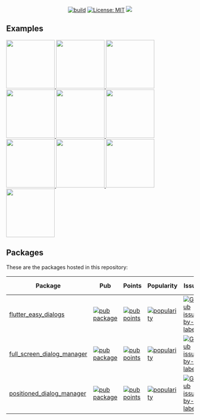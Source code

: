 <p align="center">
<a href="https://github.com/feduke-nukem/flutter_easy_dialogs/actions"><img src="https://github.com/felangel/bloc/workflows/build/badge.svg" alt="build"></a>
<a href="https://opensource.org/licenses/MIT"><img src="https://img.shields.io/badge/license-MIT-purple.svg" alt="License: MIT"></a>
<a href="https://codecov.io/gh/feduke-nukem/flutter_easy_dialogs" > 
<img src="https://codecov.io/gh/feduke-nukem/flutter_easy_dialogs/branch/master/graph/badge.svg?token=3CVX3JGPT4"/> 
</a>
</p>

## Examples
<a href="https://github.com/feduke-nukem/flutter_easy_dialogs/blob/main/examples/lib/src/positioned_dialog_manager/screens/positioned_dialog_manager_basic_usage.dart">
    <img src="https://user-images.githubusercontent.com/72284940/227770860-d5885960-2a22-4d3b-bd91-1e0e5488fc7e.gif" width="130"/>
</a>
<a href="https://github.com/feduke-nukem/flutter_easy_dialogs/blob/main/examples/lib/src/positioned_dialog_manager/screens/positioned_dialog_manager_basic_usage.dart">
    <img src="https://user-images.githubusercontent.com/72284940/227770870-b2a43e65-01fc-4b90-b518-82fb3539c09b.gif" width="130"/>
</a> 
<a href="https://github.com/feduke-nukem/flutter_easy_dialogs/blob/main/examples/lib/src/positioned_dialog_manager/screens/positioned_dialog_manager_basic_usage.dart">
    <img src="https://user-images.githubusercontent.com/72284940/227770871-d0b60af3-10f3-4112-b67c-b42763953456.gif" width="130"/>
</a> 
<a href="https://github.com/feduke-nukem/flutter_easy_dialogs/blob/main/examples/lib/src/positioned_dialog_manager/screens/positioned_dialog_manager_basic_usage.dart">
    <img src="https://user-images.githubusercontent.com/72284940/227770876-6b10e8f7-e29c-472e-a926-7beb454cc41e.gif" width="130"/>
</a>
<a href="https://github.com/feduke-nukem/flutter_easy_dialogs/blob/main/examples/lib/src/positioned_dialog_manager/screens/positioned_dialog_manager_customization_screen.dart">
    <img src="https://user-images.githubusercontent.com/72284940/232207903-9247b1dc-3786-4147-ab5c-28c8612e0f92.gif" width="130"/>
</a>
<a href="https://github.com/feduke-nukem/flutter_easy_dialogs/blob/main/examples/lib/src/full_screen_dialog_manager/screens/full_screen_dialog_manager_basic_usage_screen.dart">
    <img src="https://user-images.githubusercontent.com/72284940/227770949-599014fb-45b4-4081-b6e4-2defce0d73a0.gif" width="130"/>
</a>
<a href="https://github.com/feduke-nukem/flutter_easy_dialogs/blob/main/examples/lib/src/full_screen_dialog_manager/screens/full_screen_dialog_manager_basic_usage_screen.dart">
    <img src="https://user-images.githubusercontent.com/72284940/227770950-13bbaa09-5e2e-4524-aa86-2b1ffe1256d8.gif" width="130"/>
</a>
<a href="https://github.com/feduke-nukem/flutter_easy_dialogs/blob/main/examples/lib/src/full_screen_dialog_manager/screens/full_screen_dialog_manager_basic_usage_screen.dart">
    <img src="https://user-images.githubusercontent.com/72284940/227770952-1c0b4d15-b987-4fa1-9a1b-bb6f94b0565e.gif" width="130"/>
</a>
<a href="https://github.com/feduke-nukem/flutter_easy_dialogs/blob/main/examples/lib/src/full_screen_dialog_manager/screens/full_screen_dialog_manager_customization_screen.dart">
    <img src="https://user-images.githubusercontent.com/72284940/227770982-cf2e8efd-8395-440f-aeed-a1b6dd83b66a.gif" width="130"/>
</a>
<a href="https://github.com/feduke-nukem/flutter_easy_dialogs/blob/main/examples/lib/src/full_screen_dialog_manager/screens/full_screen_dialog_manager_customization_screen.dart">
    <img src="https://user-images.githubusercontent.com/72284940/227770993-39ad7bc1-4fa3-4056-b244-192be231d87a.gif" width="130"/>
</a>



## Packages

These are the packages hosted in this repository:

| Package | Pub | Points | Popularity | Issues | Pull requests |
|---------|-----|--------|------------|--------|---------------|
| [flutter_easy_dialogs](./packages/flutter_easy_dialogs/) | [![pub package](https://img.shields.io/pub/v/flutter_easy_dialogs.svg)](https://pub.dev/packages/flutter_easy_dialogs) | [![pub points](https://img.shields.io/pub/points/flutter_easy_dialogs)](https://pub.dev/packages/flutter_easy_dialogs/score) | [![popularity](https://img.shields.io/pub/popularity/flutter_easy_dialogs)](https://pub.dev/packages/flutter_easy_dialogs/score) | [![GitHub issues by-label](https://img.shields.io/github/issues/feduke-nukem/flutter_easy_dialogs/flutter_easy_dialogs?label=)](https://github.com/feduke-nukem/flutter_easy_dialogs/labels/flutter_easy_dialogs) | [![GitHub pull requests by-label](https://img.shields.io/github/issues/feduke-nukem/flutter_easy_dialogs/flutter_easy_dialogs?label=)](https://github.com/feduke-nukem/flutter_easy_dialogs/labels/flutter_easy_dialogs) |
| [full_screen_dialog_manager](./packages/full_screen_dialog_manager/) | [![pub package](https://img.shields.io/pub/v/full_screen_dialog_manager.svg)](https://pub.dev/packages/full_screen_dialog_manager) | [![pub points](https://img.shields.io/pub/points/full_screen_dialog_manager)](https://pub.dev/packages/full_screen_dialog_manager/score) | [![popularity](https://img.shields.io/pub/popularity/full_screen_dialog_manager)](https://pub.dev/packages/full_screen_dialog_manager/score) | [![GitHub issues by-label](https://img.shields.io/github/issues/feduke-nukem/flutter_easy_dialogs/full_screen_dialog_manager?label=)](https://github.com/feduke-nukem/flutter_easy_dialogs/labels/full_screen_dialog_manager) | [![GitHub pull requests by-label](https://img.shields.io/github/issues/feduke-nukem/flutter_easy_dialogs/full_screen_dialog_manager?label=)](https://github.com/feduke-nukem/flutter_easy_dialogs/labels/full_screen_dialog_manager)
| [positioned_dialog_manager](./packages/positioned_dialog_manager/) | [![pub package](https://img.shields.io/pub/v/positioned_dialog_manager.svg)](https://pub.dev/packages/positioned_dialog_manager) | [![pub points](https://img.shields.io/pub/points/positioned_dialog_manager)](https://pub.dev/packages/positioned_dialog_manager/score) | [![popularity](https://img.shields.io/pub/popularity/positioned_dialog_manager)](https://pub.dev/packages/positioned_dialog_manager/score) | [![GitHub issues by-label](https://img.shields.io/github/issues/feduke-nukem/flutter_easy_dialogs/positioned_dialog_manager?label=)](https://github.com/feduke-nukem/flutter_easy_dialogs/labels/positioned_dialog_manager) | [![GitHub pull requests by-label](https://img.shields.io/github/issues/feduke-nukem/flutter_easy_dialogs/positioned_dialog_manager?label=)](https://github.com/feduke-nukem/flutter_easy_dialogs/labels/positioned_dialog_manager)



